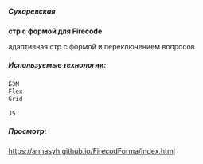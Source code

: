 ##### Сухаревская

**стр с формой для Firecode**

адаптивная стр с формой и переключением вопросов

##### Используемые технологии:

```sh
БЭМ
Flex
Grid

JS

```

##### Просмотр:

https://annasyh.github.io/FirecodForma/index.html
